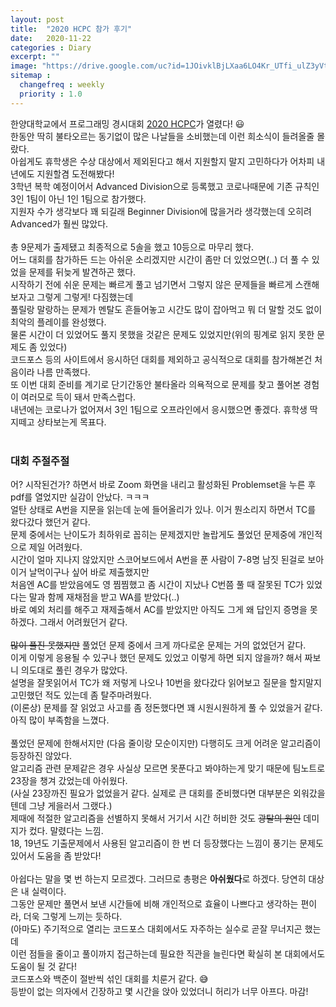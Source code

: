 ```yaml
---
layout: post
title:  "2020 HCPC 참가 후기"
date:   2020-11-22
categories : Diary
excerpt: ""
image: "https://drive.google.com/uc?id=1JOivklBjLXaa6LO4Kr_UTfi_ulZ3yVtu"
sitemap :
  changefreq : weekly
  priority : 1.0
---
```


한양대학교에서 프로그래밍 경시대회 [2020 HCPC](https://hcpc.hanyang.ac.kr/overview/)가 열렸다! 😃<br>
한동안 딱히 불타오르는 동기없이 많은 나날들을 소비했는데 이런 희소식이 들려올줄 몰랐다.<br>
아쉽게도 휴학생은 수상 대상에서 제외된다고 해서 지원할지 말지 고민하다가 어차피 내년에도 지원할겸 도전해봤다!<br>
3학년 복학 예정이어서 Advanced Division으로 등록했고 코로나때문에 기존 규칙인 3인 1팀이 아닌 1인 1팀으로 참가했다.<br>
지원자 수가 생각보다 꽤 되길래 Beginner Division에 많을거라 생각했는데 오히려 Advanced가 훨씬 많았다.<br>
<br>
총 9문제가 출제됐고 최종적으로 5솔을 했고 10등으로 마무리 했다.<br>
어느 대회를 참가하든 드는 아쉬운 소리겠지만 시간이 좀만 더 있었으면(..) 더 풀 수 있었을 문제를 뒤늦게 발견하곤 했다.<br>
시작하기 전에 쉬운 문제는 빠르게 풀고 넘기면서 그렇지 않은 문제들을 빠르게 스캔해보자고 그렇게 그렇게! 다짐했는데<br>
풀릴랑 말랑하는 문제가 멘탈도 흔들어놓고 시간도 많이 잡아먹고 뭐 더 말할 것도 없이 최악의 플레이를 완성했다.<br>
물론 시간이 더 있었어도 풀지 못했을 것같은 문제도 있었지만(위의 핑계로 읽지 못한 문제도 좀 있었다)<br>
코드포스 등의 사이트에서 응시하던 대회를 제외하고 공식적으로 대회를 참가해본건 처음이라 나름 만족했다.<br>
또 이번 대회 준비를 계기로 단기간동안 불타올라 의욕적으로 문제를 찾고 풀어본 경험이 여러모로 득이 돼서 만족스럽다.<br>
내년에는 코로나가 없어져서 3인 1팀으로 오프라인에서 응시했으면 좋겠다. 휴학생 딱지떼고 상타보는게 목표다.<br>
<br>
### 대회 주절주절
어? 시작된건가? 하면서 바로 Zoom 화면을 내리고 활성화된 Problemset을 누른 후 pdf를 열었지만 실감이 안났다. ㅋㅋㅋ<br>
얼탄 상태로 A번을 지문을 읽는데 눈에 들어올리가 있나. 이거 뭔소리지 하면서 TC를 왔다갔다 했던거 같다.<br>
문제 중에서는 난이도가 최하위로 꼽히는 문제겠지만 놀랍게도 풀었던 문제중에 개인적으로 제일 어려웠다.<br>
시간이 얼마 지나지 않았지만 스코어보드에서 A번을 푼 사람이 7-8명 남짓 된걸로 보아 이거 날먹이구나 싶어 바로 제출했지만<br>
처음엔 AC를 받았음에도 영 찜찜했고 좀 시간이 지났나 C번쯤 풀 때 잘못된 TC가 있었다는 말과 함께 재채점을 받고 WA를 받았다(..)<br>
바로 예외 처리를 해주고 재제출해서 AC를 받았지만 아직도 그게 왜 답인지 증명을 못하겠다. 그래서 어려웠던거 같다.<br>
<br>
~~많이 풀진 못했지만~~ 풀었던 문제 중에서 크게 까다로운 문제는 거의 없었던거 같다.<br>
이게 이렇게 응용될 수 있구나 했던 문제도 있었고 이렇게 하면 되지 않을까? 해서 짜보니 의도대로 풀린 경우가 많았다.<br>
설명을 잘못읽어서 TC가 왜 저렇게 나오나 10번을 왔다갔다 읽어보고 질문을 할지말지 고민했던 적도 있는데 좀 탈주마려웠다.<br>
(이론상) 문제를 잘 읽었고 사고를 좀 정돈했다면 꽤 시원시원하게 풀 수 있었을거 같다. 아직 많이 부족함을 느꼈다.<br>
<br>
풀었던 문제에 한해서지만 (다음 줄이랑 모순이지만) 다행히도 크게 어려운 알고리즘이 등장하진 않았다.<br>
알고리즘 관련 문제같은 경우 사실상 모르면 못푼다고 봐야하는게 맞기 때문에 팀노트로 23장을 챙겨 갔었는데 아쉬웠다.<br>
(사실 23장까진 필요가 없었을거 같다. 실제로 큰 대회를 준비했다면 대부분은 외워갔을텐데 그냥 게을러서 그랬다.)<br>
제때에 적절한 알고리즘을 선별하지 못해서 거기서 시간 허비한 것도 ~~광탈의 원인~~ 데미지가 컸다. 말렸다는 느낌.<br>
18, 19년도 기출문제에서 사용된 알고리즘이 한 번 더 등장했다는 느낌이 풍기는 문제도 있어서 도움을 좀 받았다!<br>
<br>
아쉽다는 말을 몇 번 하는지 모르겠다. 그러므로 총평은 **아쉬웠다**로 하겠다. 당연히 대상은 내 실력이다.<br>
그동안 문제만 풀면서 보낸 시간들에 비해 개인적으로 효율이 나쁘다고 생각하는 편이라, 더욱 그렇게 느끼는 듯하다.<br>
(아마도) 주기적으로 열리는 코드포스 대회에서도 자주하는 실수로 곧잘 무너지곤 했는데<br>
이런 점들을 줄이고 풀이까지 접근하는데 필요한 직관을 늘린다면 확실히 본 대회에서도 도움이 될 것 같다!<br>
코드포스와 백준이 절반씩 섞인 대회를 치룬거 같다. 😅
<br>
등받이 없는 의자에서 긴장하고 몇 시간을 앉아 있었더니 허리가 너무 아프다. 마감!

<script src="https://utteranc.es/client.js"
        repo="yooniversal/blog-comments"
        issue-term="pathname"
        theme="github-light"
        crossorigin="anonymous"
        async>
</script>
